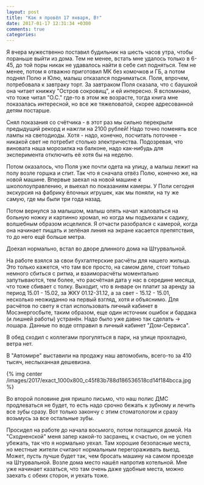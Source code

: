 ```yaml
---
layout: post
title: "Как я провёл 17 января, Вт"
date: 2017-01-17 12:31:34 +0300
comments: true
categories: 
---
```

Я вчера мужественно поставил будильник на шесть часов утра, чтобы пораньше выйти из дома. Тем не менее, встать мне удалось только в 6-45, до той поры никак не удавалось найти в себе сил подняться. Тем не менее, потом я отважно приготовил МК без комочков и ГБ, а потом поднял Полю и Юлю, малыш отказался подниматься. Поля, впрочем, потребовала к завтраку торт. За завтраком Поля сказала, что с баушкой она читает книжку "Остров сокровищ", и ей интересно. Я вспоминаю, что тоже читал "О.С." где-то в этом же возрасте, тогда книга мне показалась интересной, но все же тяжеловатой, скорее адресованной детям постарше.

Снял показания со счётчика - в этот раз мы сильно перекрыли предыдущий рекорд и нажгли на 2100 рублей! Надо точно поменять все лампы на светодиоды. Хотя - надо, конечно, посчитать поточнее - никакой свет не потребит столько электричества. Подозревая, что виновата наша морозилка на балконе, надо как-нибудь для эксперимента отключить её хотя бы на неделю.

Потом оказалось, что Поля уже почти одета на улицу, а малыш лежит на полу возле горшка и спит. Так что я сначала отвёз Полю, конечно же, на новой машине. Впервые заехал на новой машине к школолоуправлению, и выехал по показаниям камеры. У Поли сегодня экскурсия на фабрику ёлочных игрушек, как мы поняли, на ту же самую, где мы были три года назад.

Потом вернулся за малышом, малыш опять начал жаловаться на больную ножку и картинно хромал, но когда мы подъехали к садику, волшебным образом исцелился. Я отчасти разобрался с камерой, когда она начинает пищать и зелёная линия на экране касается препятствия, то до него ещё больше метра.

Доехал нормально, встал во дворе длинного дома на Штурвальной.

На работе взялся за свои бухгалтерские расчёты для нашего жильца. Это только кажется, что там все просто, на самом деле, стоит только немного сбиться с ритма, и взаиморасчёты моментально запутываются, тем более, что расчётная дата у нас в середине месяца, что тоже сбивает с толку. Выходит, что в январе он платит за аренду за период 15.01 - 15.02, за ЖКУ 01.12-31.12, а за свет - 15.12 - 15.01, несколько неожиданно на первый взгляд, хотя и объяснимо. Для расчётов по свету я стал использовать личный кабинет в Мосэнергосбыте, таким образом, еще один источник ошибок и бардака (и лишней работы) устранён. Надо было уже давно так сделать -> лошара. Данные по воде отправил в личный кабинет "Дом-Сервиса".

В обед сходил с коллегами прогуляться в парк, на улице прохладно, ветра нет.

В "Автомире" выставили на продажу наш автомобиль, всего-то за 410 тысяч, неслыханная дешевизна.

{% img center /images/2017/exact_1000x800_c45f83b788d186536518cd14f184bcca.jpg %}

Во второй половине дня пришло письмо, что наш полис ДМС продлеваться не будет, то есть надо срочно бежать к зубному и лечить все зубы сразу. Вот только закончу с этим стоматологом и сразу возьмусь за все остальные зубы.

Просидел на работе до начала восьмого, потом потащился домой. На "Сходненской" меня запер какой-то засранец, к счастью, он не успел убежать, так что я нормально уехал. Там хорошие безопасные места, но местные жители считают нормальным перегораживать выезд. Может, пусть лучше будет так, чем бросать машину на самом проезде на Штурвальной. Возле дома место нашёл напротив котельной. Мне уже начинает казаться, что там очень даже удобные места, можно заехать с обеих сторон, и уехать тоже.